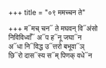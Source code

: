+++
title = "०९ ममच्चन ते"

+++
म᳓मच् चन᳓ ते मघवन् वि᳓अंसो  
निविविध्वाँ᳓ अ᳓प ह᳓नू जघा᳓न  
अ᳓धा नि᳓विद्ध उ᳓त्तरो बभूवा᳓ञ्  
छि᳓रो दास᳓स्य स᳓म् पिणक् वधे᳓न